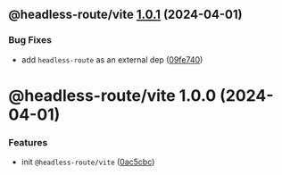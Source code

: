 ## @headless-route/vite [1.0.1](https://github.com/bent10/headless-route/compare/@headless-route/vite@1.0.0...@headless-route/vite@1.0.1) (2024-04-01)


### Bug Fixes

* add `headless-route` as an external dep ([09fe740](https://github.com/bent10/headless-route/commit/09fe7400dc62e5d7449f257f5587625eedd9f99a))

# @headless-route/vite 1.0.0 (2024-04-01)


### Features

* init `@headless-route/vite` ([0ac5cbc](https://github.com/bent10/headless-route/commit/0ac5cbccc05aa33bfd6e8d323314bea65a33c9df))
